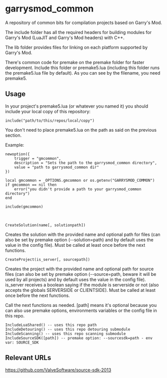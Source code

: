 garrysmod_common
================

A repository of common bits for compilation projects based on Garry's Mod.

The include folder has all the required headers for building modules for Garry's Mod (LuaJIT and Garry's Mod headers) with C++.

The lib folder provides files for linking on each platform supported by Garry's Mod.

There's common code for premake on the premake folder for faster development. Include this folder or premake5.lua (including this folder runs the premake5.lua file by default).
As you can see by the filename, you need premake5.

## Usage

In your project's premake5.lua (or whatever you named it) you should include your local copy of this repository:

	include("path/to/this/repos/local/copy")

You don't need to place premake5.lua on the path as said on the previous section.

Example:

	newoption({
		trigger = "gmcommon",
		description = "Sets the path to the garrysmod_common directory",
		value = "path to garrysmod_common dir"
	})

	local gmcommon = _OPTIONS.gmcommon or os.getenv("GARRYSMOD_COMMON")
	if gmcommon == nil then
		error("you didn't provide a path to your garrysmod_common directory")
	end

	include(gmcommon)
<br />

	CreateSolution(name[, solutionpath])
Creates the solution with the provided name and optional path for files (can also be set by premake option (--solution=path) and by default uses the value in the config file). Must be called at least once before the next functions.

	CreateProject(is_server[, sourcepath])
Creates the project with the provided name and optional path for source files (can also be set by premake option (--source=path, beware it will be used by all projects) and by default uses the value in the config file). is_server receives a boolean saying if the module is serverside or not (also accepts the globals SERVERSIDE or CLIENTSIDE). Must be called at least once before the next functions.

Call the next functions as needed. [path] means it's optional because you can also use premake options, environments variables or the config file in this repo.

	IncludeLuaShared() -- uses this repo path
	IncludeDetouring() -- uses this repo detouring submodule
	IncludeScanning() -- uses this repo scanning submodule
	IncludeSourceSDK([path]) -- premake option: --sourcesdk=path - env var: SOURCE_SDK

## Relevant URLs
https://github.com/ValveSoftware/source-sdk-2013